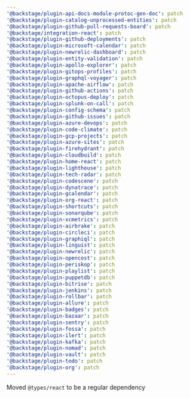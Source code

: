 ```yaml
---
'@backstage/plugin-api-docs-module-protoc-gen-doc': patch
'@backstage/plugin-catalog-unprocessed-entities': patch
'@backstage/plugin-github-pull-requests-board': patch
'@backstage/integration-react': patch
'@backstage/plugin-github-deployments': patch
'@backstage/plugin-microsoft-calendar': patch
'@backstage/plugin-newrelic-dashboard': patch
'@backstage/plugin-entity-validation': patch
'@backstage/plugin-apollo-explorer': patch
'@backstage/plugin-gitops-profiles': patch
'@backstage/plugin-graphql-voyager': patch
'@backstage/plugin-apache-airflow': patch
'@backstage/plugin-github-actions': patch
'@backstage/plugin-octopus-deploy': patch
'@backstage/plugin-splunk-on-call': patch
'@backstage/plugin-config-schema': patch
'@backstage/plugin-github-issues': patch
'@backstage/plugin-azure-devops': patch
'@backstage/plugin-code-climate': patch
'@backstage/plugin-gcp-projects': patch
'@backstage/plugin-azure-sites': patch
'@backstage/plugin-firehydrant': patch
'@backstage/plugin-cloudbuild': patch
'@backstage/plugin-home-react': patch
'@backstage/plugin-lighthouse': patch
'@backstage/plugin-tech-radar': patch
'@backstage/plugin-codescene': patch
'@backstage/plugin-dynatrace': patch
'@backstage/plugin-gcalendar': patch
'@backstage/plugin-org-react': patch
'@backstage/plugin-shortcuts': patch
'@backstage/plugin-sonarqube': patch
'@backstage/plugin-xcmetrics': patch
'@backstage/plugin-airbrake': patch
'@backstage/plugin-circleci': patch
'@backstage/plugin-graphiql': patch
'@backstage/plugin-linguist': patch
'@backstage/plugin-newrelic': patch
'@backstage/plugin-opencost': patch
'@backstage/plugin-periskop': patch
'@backstage/plugin-playlist': patch
'@backstage/plugin-puppetdb': patch
'@backstage/plugin-bitrise': patch
'@backstage/plugin-jenkins': patch
'@backstage/plugin-rollbar': patch
'@backstage/plugin-allure': patch
'@backstage/plugin-badges': patch
'@backstage/plugin-bazaar': patch
'@backstage/plugin-sentry': patch
'@backstage/plugin-fossa': patch
'@backstage/plugin-ilert': patch
'@backstage/plugin-kafka': patch
'@backstage/plugin-nomad': patch
'@backstage/plugin-vault': patch
'@backstage/plugin-todo': patch
'@backstage/plugin-org': patch
---
```


Moved `@types/react` to be a regular dependency
